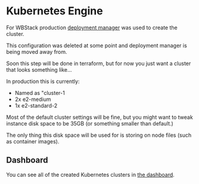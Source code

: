 # Kubernetes Engine

For WBStack production [deployment manager](https://cloud.google.com/deployment-manager) was used to create the cluster.

This configuration was deleted at some point and deployment manager is being moved away from.

Soon this step will be done in terraform, but for now you just want a cluster that looks something like...

In production this is currently:

- Named as "cluster-1
- 2x e2-medium
- 1x e2-standard-2

Most of the default cluster settings will be fine, but you might want to tweak instance disk space to be 35GB (or something smaller than default.)

The only thing this disk space will be used for is storing on node files (such as container images).

## Dashboard

You can see all of the created Kubernetes clusters in [the dashboard](https://console.cloud.google.com/kubernetes).
